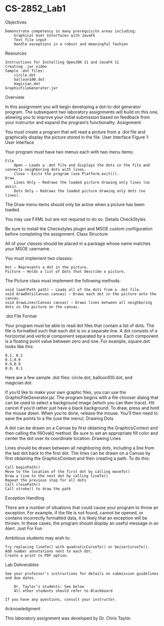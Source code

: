 # CS-2852_Lab1

Objectives

    Demonstrate competency in many prerequisite areas including:
        Graphical User Interfaces with JavaFX
        Text file input
        Handle exceptions in a robust and meaningful fashion

Resources

    Instructions for Installing OpenJDK 11 and JavaFX 11
    Creating .jar video
    Sample .dot files:
        circle.dot
        balloon100.dot
        magician.dot
    GraphicFileGenerator.jar

Overview

In this assignment you will begin developing a dot-to-dot generator program. The subsequent two laboratory assignments will build on this one, allowing you to improve your initial submission based on feedback from your instructor and expand the program’s functionality.
Assignment

You must create a program that will read a picture from a .dot file and graphically display the picture stored in the file.
User Interface
Figure 1: User Interface

Your program must have two menus each with two menu items:

    File
        Open — Loads a .dot file and displays the dots in the file and connects neighboring dots with lines.
        Close — Exits the program (use Platform.exit()).
    Draw
        Lines Only — Redraws the loaded picture drawing only lines (no dots).
        Dots Only — Redraws the loaded picture drawing only dots (no lines).

The Draw menu items should only be active when a picture has been loaded.

You may use FXML but are not required to do so.
Details
CheckStyles

Be sure to install the Checkstyles plugin and MSOE custom configuration before completing the assignment.
Class Structure

All of your classes should be placed in a package whose name matches your MSOE username.

You must implement two classes:

    Dot — Represents a dot in the picture.
    Picture — Holds a list of Dots that describe a picture.

The Picture class must implement the following methods:

    void load(Path path) — Loads all of the dots from a .dot file.
    void drawDots(Canvas canvas) — Draws each dot in the picture onto the canvas.
    void drawLines(Canvas canvas) — Draws lines between all neighboring dots in the picture on the canvas.

.dot File Format

Your program must be able to read dot files that contain a list of dots. The file is formatted such that each dot is on a separate line. A dot consists of a horizontal and vertical component separated by a comma. Each component is a floating point value between zero and one. For example, square.dot looks like this:

    0.1, 0.1
    0.1,0.9
    0.9,0.9
    0.9, 0.1

Here are a few sample .dot files: circle.dot, balloon100.dot, and magician.dot.

If you’d like to make your own graphic files, you can use the GraphicFileGenerator.jar. The program begins with a file chooser dialog that can be used to select a background image (which you can then trace). Hit cancel if you’d rather just have a black background. To draw, press and hold the mouse down. When you’re done, release the mouse. You’ll then need to save the points to a file (use the menu).
Drawing Dots

A dot can be drawn on a Canvas by first obtaining the GraphicsContext and then calling the fillOval() method. Be sure to set an appropriate fill color and center the dot over its coordinate location.
Drawing Lines

Lines should be drawn between all neighboring dots, including a line from the last dot back to the first dot. The lines can be drawn on a Canvas by first obtaining the GraphicsContext and then creating a path. To do this:

    Call beginPath()
    Move to the location of the first dot by calling moveTo()
    Draw a line to the next dot by calling lineTo()
    Repeat the previous step for all dots
    Call closePath()
    Call stroke() to draw the path

Exception Handling

There are a number of situations that could cause your program to throw an exception. For example, if the file is not found, cannot be opened, or contains incorrectly formatted data, it is likely that an exception will be thrown. In these cases, the program should display an useful message in an Alert.
Just For Fun

Ambitious students may wish to:

    Try replacing lineTo() with quadraticCurveTo() or bezierCurveTo().
    Add number annotations next to each dot.
    Create a print to PDF option.

Lab Deliverables

    See your professor’s instructions for details on submission guidelines and due dates.

        Dr. Taylor’s students: See below
        All other students should refer to Blackboard

    If you have any questions, consult your instructor.

Acknowledgment

This laboratory assignment was developed by Dr. Chris Taylor.
